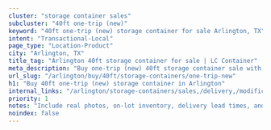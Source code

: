 ```yaml
---
cluster: "storage container sales"
subcluster: "40ft one-trip (new)"
keyword: "40ft one-trip (new) storage container for sale Arlington, TX"
intent: "Transactional-Local"
page_type: "Location-Product"
city: "Arlington, TX"
title_tag: "Arlington 40ft storage container for sale | LC Container"
meta_description: "Buy one-trip (new) 40ft storage container sale with local delivery in Arlington, TX. LC Container — local Since 2003. Request a fast quote today."
url_slug: "/arlington/buy/40ft/storage-containers/one-trip-new"
h1: "Buy 40ft one-trip (new) storage container in Arlington"
internal_links: "/arlington/storage-containers/sales,/delivery,/modifications"
priority: 1
notes: "Include real photos, on-lot inventory, delivery lead times, and financing info."
noindex: false
---
```


<!-- TODO: Add unique city/inventory copy, images, and internal links here. -->
